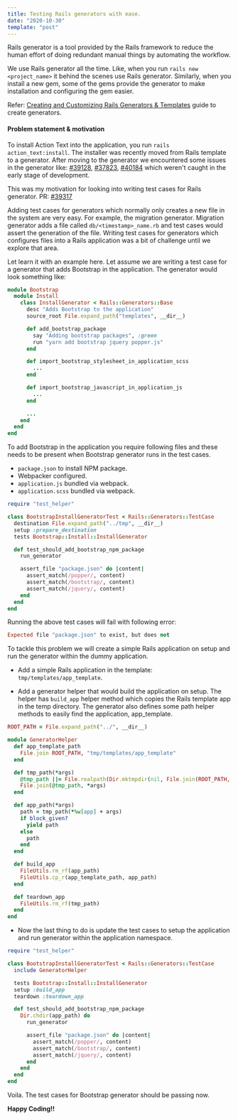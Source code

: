 ```yaml
---
title: Testing Rails generators with ease.
date: "2020-10-30"
template: "post"
---
```


Rails generator is a tool provided by the Rails
framework to reduce the human effort of doing
redundant manual things by automating the workflow.

We use Rails generator all the time. Like, when you
run `rails new <project_name>` it behind the scenes
use Rails generator. Similarly, when you install a
new gem, some of the gems provide the generator to
make installation and configuring the gem easier.

Refer: [Creating and Customizing Rails Generators & Templates](https://guides.rubyonrails.org/generators.html)
guide to create generators.

#### Problem statement & motivation
To install Action Text into the application,
you run `rails action_text:install`. The installer
was recently moved from Rails template to a generator.
After moving to the generator we encountered some
issues in the generator like:
[#39128](https://github.com/rails/rails/issues/39128),
[#37823](https://github.com/rails/rails/pull/37823),
[#40184](https://github.com/rails/rails/issues/40184)
which weren't caught in the early stage of development.

This was my motivation for looking into writing test cases
for Rails generator. PR: [#39317](https://github.com/rails/rails/pull/39317)

Adding test cases for generators which normally
only creates a new file in the system are very easy.
For example, the migration generator.
Migration generator adds a file called `db/<timestamp>_name.rb`
and test cases would assert the generation of the file.
Writing test cases for generators which configures
files into a Rails application was a bit of challenge
until we explore that area.

Let learn it with an example here. Let assume we are writing
a test case for a generator that adds Bootstrap in the application.
The generator would look something like:

```ruby
module Bootstrap
  module Install
    class InstallGenerator < Rails::Generators::Base
      desc "Adds Bootstrap to the application"
      source_root File.expand_path("templates", __dir__)

      def add_bootstrap_package
        say "Adding bootstrap packages", :green
        run "yarn add bootstrap jquery popper.js"
      end

      def import_bootstrap_stylesheet_in_application_scss
        ...
      end

      def import_bootstrap_javascript_in_application_js
        ...
      end

      ...
    end
  end
end
```

To add Bootstrap in the application you require
following files and these needs to be present when
Bootstrap generator runs in the test cases.

- `package.json` to install NPM package.
- Webpacker configured.
- `application.js` bundled via webpack.
- `application.scss` bundled via webpack.


```ruby
require "test_helper"

class BootstrapInstallGeneratorTest < Rails::Generators::TestCase
  destination File.expand_path("../tmp", __dir__)
  setup :prepare_destination
  tests Bootstrap::Install::InstallGenerator

  def test_should_add_bootstrap_npm_package
    run_generator

    assert_file "package.json" do |content|
      assert_match(/popper/, content)
      assert_match(/bootstrap/, content)
      assert_match(/jquery/, content)
    end
  end
end
```

Running the above test cases will fail with
following error:
```ruby
Expected file "package.json" to exist, but does not
```

To tackle this problem we will create a
simple Rails application on setup and run
the generator within the dummy application.

- Add a simple Rails application in the template:
`tmp/templates/app_template`.

- Add a generator helper that would build the application
on setup. The helper has `build_app` helper method
which copies the Rails template app in the temp directory.
The generator also defines some path helper methods to
easily find the application, app_template.

```ruby
ROOT_PATH = File.expand_path("../", __dir__)

module GeneratorHelper
  def app_template_path
    File.join ROOT_PATH, "tmp/templates/app_template"
  end

  def tmp_path(*args)
    @tmp_path ||= File.realpath(Dir.mktmpdir(nil, File.join(ROOT_PATH, "tmp")))
    File.join(@tmp_path, *args)
  end

  def app_path(*args)
    path = tmp_path(*%w[app] + args)
    if block_given?
      yield path
    else
      path
    end
  end

  def build_app
    FileUtils.rm_rf(app_path)
    FileUtils.cp_r(app_template_path, app_path)
  end

  def teardown_app
    FileUtils.rm_rf(tmp_path)
  end
end
```

- Now the last thing to do is update the test cases
to setup the application and run generator within the
application namespace.

```ruby
require "test_helper"

class BootstrapInstallGeneratorTest < Rails::Generators::TestCase
  include GeneratorHelper

  tests Bootstrap::Install::InstallGenerator
  setup :build_app
  teardown :teardown_app

  def test_should_add_bootstrap_npm_package
    Dir.chdir(app_path) do
      run_generator

      assert_file "package.json" do |content|
        assert_match(/popper/, content)
        assert_match(/bootstrap/, content)
        assert_match(/jquery/, content)
      end
    end
  end
end
```

Voila. The test cases for Bootstrap generator should be passing now.

**Happy Coding!!**
